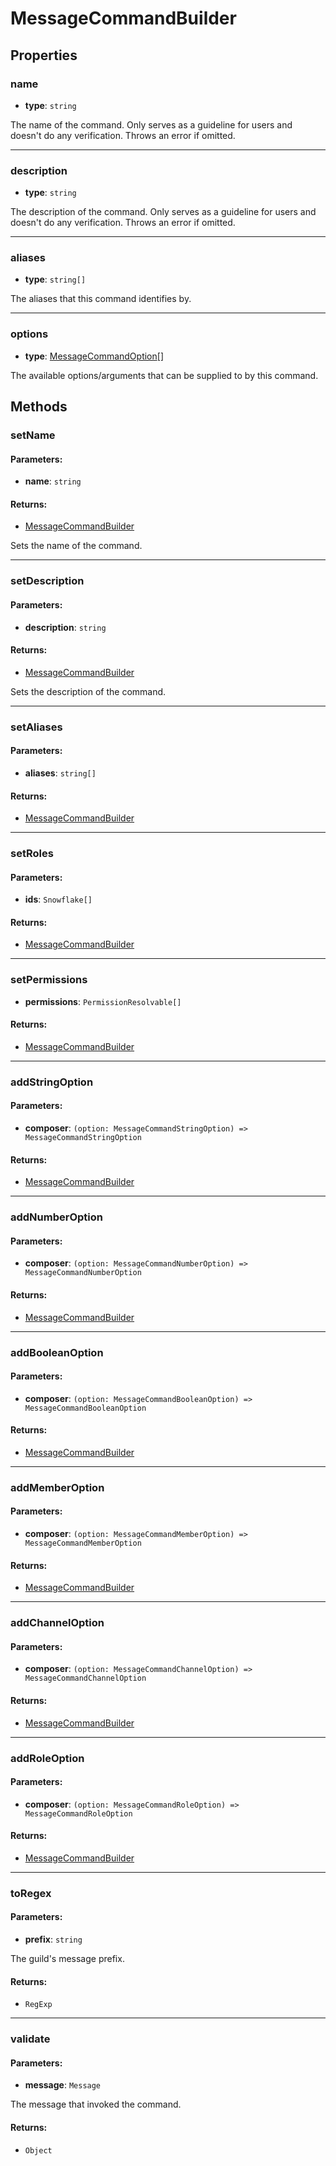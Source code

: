 # MessageCommandBuilder

<Badge type="tip" text="class" vertical="middle" />

## Properties

### name

-   **type**: `string`

The name of the command. Only serves as a guideline for users and doesn't do any verification. Throws an error if omitted.

---

### description

-   **type**: `string`

The description of the command. Only serves as a guideline for users and doesn't do any verification. Throws an error if omitted.

---

### aliases

-   **type**: `string[]`

The aliases that this command identifies by.

---

### options

-   **type**: [MessageCommandOption](MessageCommandOption.md)[]

The available options/arguments that can be supplied to by this command.

## Methods

### **setName**

#### Parameters:

-   **name**: `string`

#### Returns:

-   [MessageCommandBuilder](MessageCommandBuilder.md)

Sets the name of the command.

---

### **setDescription**

#### Parameters:

-   **description**: `string`

#### Returns:

-   [MessageCommandBuilder](MessageCommandBuilder.md)

Sets the description of the command.

---

### **setAliases**

#### Parameters:

-   **aliases**: `string[]`

#### Returns:

-   [MessageCommandBuilder](MessageCommandBuilder.md)

---

### **setRoles**

#### Parameters:

-   **ids**: `Snowflake[]`

#### Returns:

-   [MessageCommandBuilder](MessageCommandBuilder.md)

---

### **setPermissions**

-   **permissions**: `PermissionResolvable[]`

#### Returns:

-   [MessageCommandBuilder](MessageCommandBuilder.md)

---

### **addStringOption**

#### Parameters:

-   **composer**: `(option: MessageCommandStringOption) => MessageCommandStringOption`

#### Returns:

-   [MessageCommandBuilder](MessageCommandBuilder.md)

---

### **addNumberOption**

#### Parameters:

-   **composer**: `(option: MessageCommandNumberOption) => MessageCommandNumberOption`

#### Returns:

-   [MessageCommandBuilder](MessageCommandBuilder.md)

---

### **addBooleanOption**

#### Parameters:

-   **composer**: `(option: MessageCommandBooleanOption) => MessageCommandBooleanOption`

#### Returns:

-   [MessageCommandBuilder](MessageCommandBuilder.md)

---

### **addMemberOption**

#### Parameters:

-   **composer**: `(option: MessageCommandMemberOption) => MessageCommandMemberOption`

#### Returns:

-   [MessageCommandBuilder](MessageCommandBuilder.md)

---

### **addChannelOption**

#### Parameters:

-   **composer**: `(option: MessageCommandChannelOption) => MessageCommandChannelOption`

#### Returns:

-   [MessageCommandBuilder](MessageCommandBuilder.md)

---

### **addRoleOption**

#### Parameters:

-   **composer**: `(option: MessageCommandRoleOption) => MessageCommandRoleOption`

#### Returns:

-   [MessageCommandBuilder](MessageCommandBuilder.md)

---

### **toRegex**

#### Parameters:

-   **prefix**: `string`

The guild's message prefix.

#### Returns:

-   `RegExp`

---

### **validate**

#### Parameters:

-   **message**: `Message`

The message that invoked the command.

#### Returns:

-   `Object`

